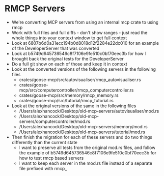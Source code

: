 # RMCP Servers

* We're converting MCP servers from using an internal mcp crate to using rmcp
* Work with full files and full diffs - don't show ranges - just read the whole things into your context window to get full context
* Look at 6807b6d0a31ecc194b0d8018d12f2284e22dc010 for an example of the DeveloperServer that was converted
* Look at b5749d645736546c8f7106e9fe510c0bf70eec3b for how I brought back the original tests for the DeveloperServer
* Do a full git show on each of those and keep it in context
* Look at the converted versions of the following servers in the following files
    * crates/goose-mcp/src/autovisualiser/rmcp_autovisualiser.rs
    * crates/goose-mcp/src/computercontroller/rmcp_computercontroller.rs
    * crates/goose-mcp/src/memory/rmcp_memory.rs
    * crates/goose-mcp/src/tutorial/rmcp_tutorial.rs
* Look at the original versions of the same in the following files
    * /Users/alexhancock/Desktop/old-mcp-servers/autovisualiser/mod.rs
    * /Users/alexhancock/Desktop/old-mcp-servers/computercontroller/mod.rs
    * /Users/alexhancock/Desktop/old-mcp-servers/memory/mod.rs
    * /Users/alexhancock/Desktop/old-mcp-servers/tutorial/mod.rs
* Then finish the migration for each of these servers and do two things differently than the current state
    * I want to preserve all tests from the original mod.rs files, and follow the example of b5749d645736546c8f7106e9fe510c0bf70eec3b for how to test rmcp based servers
    * I want to keep each server in the mod.rs file instead of a separate file prefixed with rmcp_
